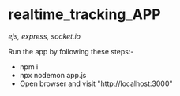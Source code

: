 ﻿# realtime_tracking_APP
 *ejs, express, socket.io*

 Run the app by following these steps:-
- npm i
- npx nodemon app.js
- Open browser and visit "http://localhost:3000"
